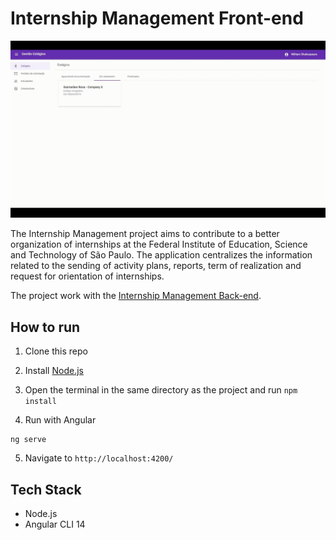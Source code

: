 # Internship Management Front-end

![Internship Management Front-end image](/readme-files/GestaoEstagioGif.gif)

The Internship Management project aims to contribute to a better organization of internships
at the Federal Institute of Education, Science and Technology of São Paulo.
The application centralizes the information related to the sending of
activity plans, reports, term of realization and request for orientation of internships.

The project work with the [Internship Management Back-end](https://github.com/ifspcodelab/gestao-estagios-backend).

## How to run

1. Clone this repo

2. Install [Node.js]( https://nodejs.org/en)

3. Open the terminal in the same directory as the project and run `npm install`

4. Run with Angular
```
ng serve
```
5. Navigate to `http://localhost:4200/`

## Tech Stack

- Node.js
- Angular CLI 14



